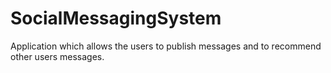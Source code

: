 # SocialMessagingSystem
Application which allows the users to publish messages and to recommend other users messages.
